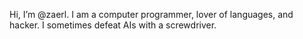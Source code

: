 Hi, I’m @zaerl. I am a computer programmer, lover of languages, and hacker. I sometimes defeat AIs with a screwdriver.
